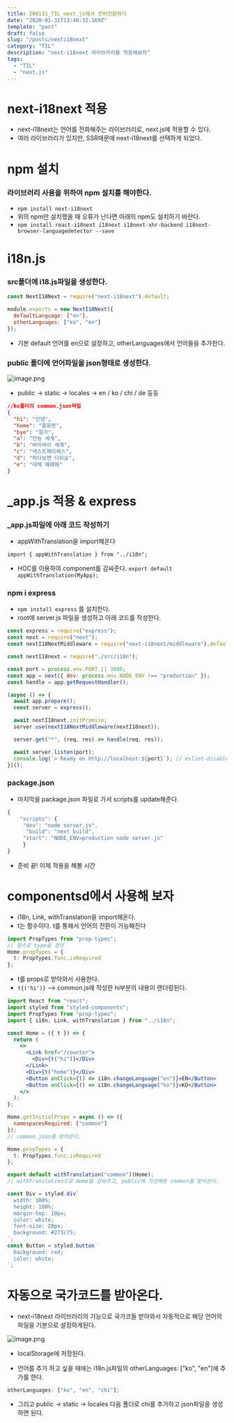 ```yaml
---
title: 200131_TIL_next.js에서 언어전환하기
date: "2020-01-31T13:40:32.169Z"
template: "post"
draft: false
slug: "/posts/nexti18next"
category: "TIL"
description: "next-i18next 라이브러리를 적용해보자"
tags:
  - "TIL"
  - "next.js"
---
```


# next-i18next 적용

- next-i18next는 언어를 전화해주는 라이브러리로, next.js에 적용할 수 있다.
- 여러 라이브러리가 있지만, SSR때문에 next-i18next를 선택하게 되었다.

# npm 설치

### 라이브러리 사용을 위하여 npm 설치를 해야한다.

- `npm install next-i18next`
- 위의 npm만 설치했을 때 오류가 난다면 아래의 npm도 설치하기 바란다.
- `npm install react-i18next i18next i18next-xhr-backend i18next-browser-languagedetector --save`

# i18n.js

### src폴더에 i18.js파일을 생성한다.

```jsx
const NextI18Next = require("next-i18next").default;

module.exports = new NextI18Next({
  defaultLanguage: ["en"],
  otherLanguages: ["ko", "en"]
});
```

- 기본 default 언어를 en으로 설정하고, otherLanguages에서 언어들을 추가한다.

### public 폴더에 언어파일을 json형태로 생성한다.

![image.png](https://images.velog.io/post-images/jotang/578f6af0-44ce-11ea-a56b-abfb5f791c5e/image.png)

- public -> static -> locales -> en / ko / chi / de 등등

```json
//ko폴더의 common.json파일
{
  "hi": "안녕",
  "home": "홈화면",
  "bye": "잘가",
  "a": "안뇽 세계",
  "b": "바이바이 세계",
  "c": "넥스트제이에스",
  "d": "하다보면 다되요",
  "e": "대체 왜왜왜"
}
```

# \_app.js 적용 & express

### \_app.js파일에 아래 코드 작성하기

- appWithTranslation을 import해온다

`import { appWithTranslation } from "../i18n";`

- HOC를 이용하여 component를 감싸준다.
  `export default appWithTranslation(MyApp);`

### npm i express

- `npm install express` 를 설치한다.
- root에 server.js 파일을 생성하고 아래 코드를 작성한다.

```jsx
const express = require("express");
const next = require("next");
const nextI18NextMiddleware = require("next-i18next/middleware").default;

const nextI18next = require("./src/i18n");

const port = process.env.PORT || 3000;
const app = next({ dev: process.env.NODE_ENV !== "production" });
const handle = app.getRequestHandler();

(async () => {
  await app.prepare();
  const server = express();

  await nextI18next.initPromise;
  server.use(nextI18NextMiddleware(nextI18next));

  server.get("*", (req, res) => handle(req, res));

  await server.listen(port);
  console.log(`> Ready on http://localhost:${port}`); // eslint-disable-line no-console
})();
```

### package.json

- 마지막을 package.json 파일로 가서 scripts를 update해준다.

```jsx
{
  	"scripts": {
   	 "dev": "node server.js",
  	  "build": "next build",
   	 "start": "NODE_ENV=production node server.js"
 	 }
}
```

- 준비 끝! 이제 적용을 해볼 시간

# componentsd에서 사용해 보자

- i18n, Link, withTranslation을 import해온다.
- t는 함수이다. t를 통해서 언어의 전환이 가능해진다

```jsx
import PropTypes from "prop-types";
// 함수로 type을 정의
Home.propTypes = {
  t: PropTypes.func.isRequired
};
```

- t를 props로 받아와서 사용한다.
- `t{('hi')}` --> common.js에 작성한 hi부분의 내용이 랜더링된다.

```jsx
import React from "react";
import styled from "styled-components";
import PropTypes from "prop-types";
import { i18n, Link, withTranslation } from "../i18n";

const Home = ({ t }) => {
  return (
    <>
      <Link href="/counter">
        <Div>{t("hi")}</Div>
      </Link>
      <Div>{t("home")}</Div>
      <Button onClick={() => i18n.changeLanguage("en")}>EN</Button>
      <Button onClick={() => i18n.changeLanguage("ko")}>KO</Button>
    </>
  );
};

Home.getInitialProps = async () => ({
  namespacesRequired: ["common"]
});
// common.json를 받아온다.

Home.propTypes = {
  t: PropTypes.func.isRequired
};

export default withTranslation("common")(Home);
// withTranslation으로 Home을 감싸주고, public에 작성해둔 common을 받아온다.

const Div = styled.div`
  width: 100%;
  height: 100%;
  margin-top: 10px;
  color: white;
  font-size: 20px;
  background: #273c75;
`;
const Button = styled.button`
  background: red;
  color: white;
`;
```

# 자동으로 국가코드를 받아온다.

- next-i18next 라이브러리의 기능으로 국가코들 받아와서 자동적으로 해당 언어의 파일을 기본으로 설정하게된다.

![image.png](https://images.velog.io/post-images/jotang/73e088d0-44d1-11ea-80f1-17b58d05445f/image.png)

- localStorage에 저장된다.

- 언어를 추가 하고 싶을 때에는 i18n.js파일의 otherLanguages: ["ko", "en"]에 추가를 한다.

```jsx
otherLanguages: ["ko", "en", "chi"];
```

- 그리고 public -> static -> locales 다음 폴더로 chi를 추가하고 json파일을 생성하면 된다.
